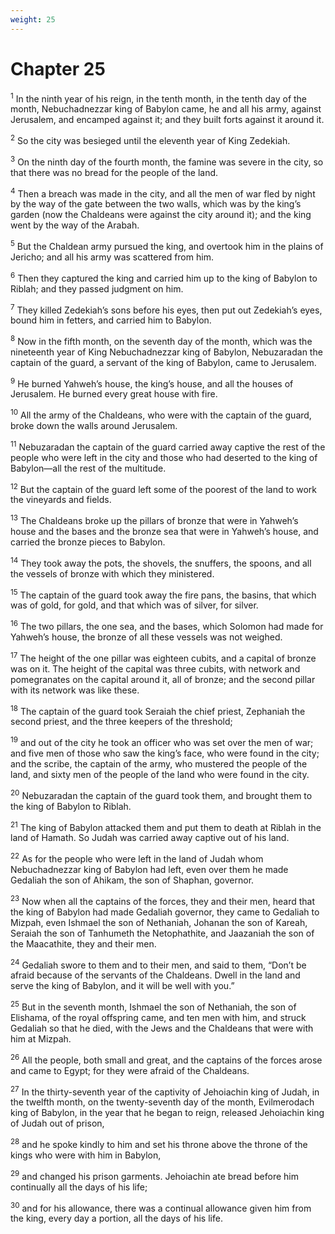 ```yaml
---
weight: 25
---
```


# Chapter 25

<sup>1</sup> In the ninth year of his reign, in the tenth month, in the tenth day of the month, Nebuchadnezzar king of Babylon came, he and all his army, against Jerusalem, and encamped against it; and they built forts against it around it. 

<sup>2</sup> So the city was besieged until the eleventh year of King Zedekiah. 

<sup>3</sup> On the ninth day of the fourth month, the famine was severe in the city, so that there was no bread for the people of the land. 

<sup>4</sup> Then a breach was made in the city, and all the men of war fled by night by the way of the gate between the two walls, which was by the king’s garden (now the Chaldeans were against the city around it); and the king went by the way of the Arabah. 

<sup>5</sup> But the Chaldean army pursued the king, and overtook him in the plains of Jericho; and all his army was scattered from him. 

<sup>6</sup> Then they captured the king and carried him up to the king of Babylon to Riblah; and they passed judgment on him. 

<sup>7</sup> They killed Zedekiah’s sons before his eyes, then put out Zedekiah’s eyes, bound him in fetters, and carried him to Babylon. 

<sup>8</sup> Now in the fifth month, on the seventh day of the month, which was the nineteenth year of King Nebuchadnezzar king of Babylon, Nebuzaradan the captain of the guard, a servant of the king of Babylon, came to Jerusalem. 

<sup>9</sup> He burned Yahweh’s house, the king’s house, and all the houses of Jerusalem. He burned every great house with fire. 

<sup>10</sup> All the army of the Chaldeans, who were with the captain of the guard, broke down the walls around Jerusalem. 

<sup>11</sup> Nebuzaradan the captain of the guard carried away captive the rest of the people who were left in the city and those who had deserted to the king of Babylon—all the rest of the multitude. 

<sup>12</sup> But the captain of the guard left some of the poorest of the land to work the vineyards and fields. 

<sup>13</sup> The Chaldeans broke up the pillars of bronze that were in Yahweh’s house and the bases and the bronze sea that were in Yahweh’s house, and carried the bronze pieces to Babylon. 

<sup>14</sup> They took away the pots, the shovels, the snuffers, the spoons, and all the vessels of bronze with which they ministered. 

<sup>15</sup> The captain of the guard took away the fire pans, the basins, that which was of gold, for gold, and that which was of silver, for silver. 

<sup>16</sup> The two pillars, the one sea, and the bases, which Solomon had made for Yahweh’s house, the bronze of all these vessels was not weighed. 

<sup>17</sup> The height of the one pillar was eighteen cubits, and a capital of bronze was on it. The height of the capital was three cubits, with network and pomegranates on the capital around it, all of bronze; and the second pillar with its network was like these. 

<sup>18</sup> The captain of the guard took Seraiah the chief priest, Zephaniah the second priest, and the three keepers of the threshold; 

<sup>19</sup> and out of the city he took an officer who was set over the men of war; and five men of those who saw the king’s face, who were found in the city; and the scribe, the captain of the army, who mustered the people of the land, and sixty men of the people of the land who were found in the city. 

<sup>20</sup> Nebuzaradan the captain of the guard took them, and brought them to the king of Babylon to Riblah. 

<sup>21</sup> The king of Babylon attacked them and put them to death at Riblah in the land of Hamath. So Judah was carried away captive out of his land. 

<sup>22</sup> As for the people who were left in the land of Judah whom Nebuchadnezzar king of Babylon had left, even over them he made Gedaliah the son of Ahikam, the son of Shaphan, governor. 

<sup>23</sup> Now when all the captains of the forces, they and their men, heard that the king of Babylon had made Gedaliah governor, they came to Gedaliah to Mizpah, even Ishmael the son of Nethaniah, Johanan the son of Kareah, Seraiah the son of Tanhumeth the Netophathite, and Jaazaniah the son of the Maacathite, they and their men. 

<sup>24</sup> Gedaliah swore to them and to their men, and said to them, “Don’t be afraid because of the servants of the Chaldeans. Dwell in the land and serve the king of Babylon, and it will be well with you.” 

<sup>25</sup> But in the seventh month, Ishmael the son of Nethaniah, the son of Elishama, of the royal offspring came, and ten men with him, and struck Gedaliah so that he died, with the Jews and the Chaldeans that were with him at Mizpah. 

<sup>26</sup> All the people, both small and great, and the captains of the forces arose and came to Egypt; for they were afraid of the Chaldeans. 

<sup>27</sup> In the thirty-seventh year of the captivity of Jehoiachin king of Judah, in the twelfth month, on the twenty-seventh day of the month, Evilmerodach king of Babylon, in the year that he began to reign, released Jehoiachin king of Judah out of prison, 

<sup>28</sup> and he spoke kindly to him and set his throne above the throne of the kings who were with him in Babylon, 

<sup>29</sup> and changed his prison garments. Jehoiachin ate bread before him continually all the days of his life; 

<sup>30</sup> and for his allowance, there was a continual allowance given him from the king, every day a portion, all the days of his life. 


